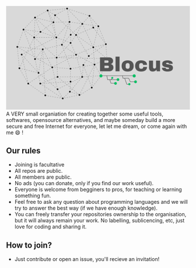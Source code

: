 <div align='center'>
  <img src='profile/Blocus_readme.png'>
</div

  A VERY small organiation for creating together some useful tools, softwares, opensource alternatives, and maybe someday build a more secure and free Internet for everyone, let let me dream, or come again with me 😄 !


## Our rules
- Joining is facultative
- All repos are public.
- All members are public.
- No ads (you can donate, only if you find our work useful).
- Everyone is welcome from begginers to pros, for teaching or learning something fun.
- Feel free to ask any question about programming languages and we will try to answer the best way (if we have enough knowledge).
- You can freely transfer your repositories ownership to the organisation, but it will always remain your work. No labelling, sublicencing, etc, just love for coding and sharing it.

## How to join?
- Just contribute or open an issue, you'll recieve an invitation!

